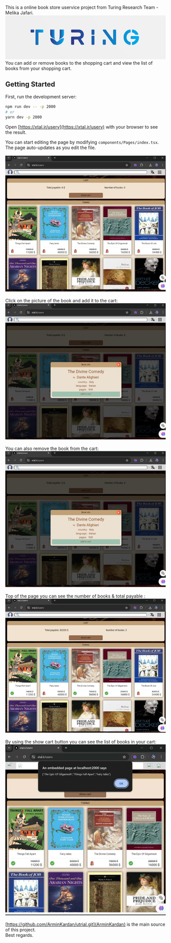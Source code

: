 This is a online book store uservice project from Turing Research Team - Melika Jafari.
<img src="https://github.com/ArminKardan/utrialv2/blob/master/turing.png?raw=true"/>
You can add or remove books to the shopping cart and view the list of books from your shopping cart.
## Getting Started

First, run the development server:

```bash
npm run dev -- -p 2000
# or
yarn dev -p 2000
```



Open [https://xtal.ir/userv](https://xtal.ir/userv) with your browser to see the result.

You can start editing the page by modifying `components/Pages/index.tsx`. The page auto-updates as you edit the file.
<br/>
<br/>
<img src="https://github.com/melikajafari79/uBookShop/blob/main/20240910_194824_1397894725.jpg" />
<br/>
<br/>
Click on the picture of the book and add it to the cart:
<br/>
<img src="https://github.com/melikajafari79/uBookShop/blob/main/20240910_194946_1910981184.jpg" />
<br/>
<br/>
You can also remove the book from the cart:
<br/>
<img src="https://github.com/melikajafari79/uBookShop/blob/main/20240910_194946_1910981184.jpg" />
<br/>
<br/>
Top of the page you can see the number of books & total payable :
<br/>
<img src="https://github.com/melikajafari79/uBookShop/blob/main/20240910_195221_1374374436.jpg" />
<br/>
<br/>
By using the show cart button you can see the list of books in your cart:
<br/>
<img src="https://github.com/melikajafari79/uBookShop/blob/main/20240910_233730_1801194786.jpg" />
<br/>
<br/>
[https://github.com/ArminKardan/utrial.git](ArminKardan) is the main source of this project.
<br/>
Best regards.
